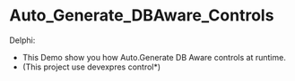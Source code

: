 # Auto_Generate_DBAware_Controls
Delphi:
  - This Demo show you how Auto.Generate DB Aware controls at runtime.
  - (This project use devexpres control*)
